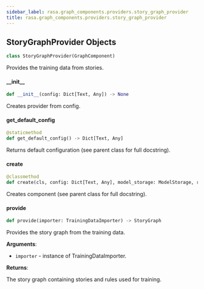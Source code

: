 ```yaml
---
sidebar_label: rasa.graph_components.providers.story_graph_provider
title: rasa.graph_components.providers.story_graph_provider
---
```

## StoryGraphProvider Objects

```python
class StoryGraphProvider(GraphComponent)
```

Provides the training data from stories.

#### \_\_init\_\_

```python
def __init__(config: Dict[Text, Any]) -> None
```

Creates provider from config.

#### get\_default\_config

```python
@staticmethod
def get_default_config() -> Dict[Text, Any]
```

Returns default configuration (see parent class for full docstring).

#### create

```python
@classmethod
def create(cls, config: Dict[Text, Any], model_storage: ModelStorage, resource: Resource, execution_context: ExecutionContext) -> StoryGraphProvider
```

Creates component (see parent class for full docstring).

#### provide

```python
def provide(importer: TrainingDataImporter) -> StoryGraph
```

Provides the story graph from the training data.

**Arguments**:

- `importer` - instance of TrainingDataImporter.
  

**Returns**:

  The story graph containing stories and rules used for training.

